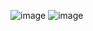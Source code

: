 ![image](https://github.com/inti2001/Simulacion-Por-Computadora-Inti-Martinez/assets/58715706/d45f7515-e5e1-4f27-a5f1-36a80131c82e)
![image](https://github.com/inti2001/Simulacion-Por-Computadora-Inti-Martinez/assets/58715706/d29c3df2-41a9-4a1c-bd70-6fac8254926a)

